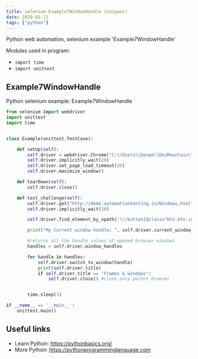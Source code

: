 ```yaml
---
title: selenium Example7WindowHandle (snippet)
date: 2020-02-13
tags: ["python"]
---
```

Python web automation, selenium example 'Example7WindowHandle'


Modules used in program: 
* `import time`
* `import unittest`

## Example7WindowHandle

Python selenium example: Example7WindowHandle

```python
from selenium import webdriver
import unittest
import time


class Example(unittest.TestCase):

    def setUp(self):
        self.driver = webdriver.Chrome("C:\\Users\\benpe\\DevMountain\\testing-resources\\chromedriver.exe")
        self.driver.implicitly_wait(20)
        self.driver.set_page_load_timeout(20)
        self.driver.maximize_window()

    def tearDown(self):
        self.driver.close()

    def test_challenge(self):
        self.driver.get("http://demo.automationtesting.in/Windows.html")
        self.driver.implicitly_wait(10)

        self.driver.find_element_by_xpath('(//button[@class="btn btn-info"])[1]').click()

        print("My Current window handle: ", self.driver.current_window_handle)

        #returns all the handle values of opened browser windows
        handles = self.driver.window_handles

        for handle in handles:
            self.driver.switch_to_window(handle)
            print(self.driver.title)
            if self.driver.title == "Frames & windows":
                self.driver.close() #close only parent browser


        time.sleep(3)

if __name__ == '__main__':
    unittest.main()


```

## Useful links

- Learn Python: https://pythonbasics.org/
- More Python: https://pythonprogramminglanguage.com
